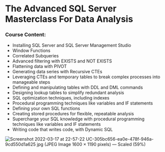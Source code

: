  # The Advanced SQL Server Masterclass For Data Analysis

### Course Content:

* Installing SQL Server and SQL Server Management Studio
* Window Functions
* Correlated Subqueries
* Advanced filtering with EXISTS and NOT EXISTS
* Flattening data with PIVOT
* Generating data series with Recursive CTEs
* Leveraging CTEs and temporary tables to break complex processes into manageable steps
* Defining and manipulating tables with DDL and DML commands
* Designing lookup tables to simplify redundant analysis
* SQL optimization techniques, including indexes
* Procedural programming techniques like variables and IF statements
* Defining your own SQL functions
* Creating stored procedures for flexible, repeatable analysis
* Supercharge your SQL knowledge with procedural programming techniques like variables and IF statements
* Writing code that writes code, with Dynamic SQL   

![Screenshot 2022-03-17 at 22-57-22 UC-305bc656-ea0e-478f-946a-9cd550d1a625 jpg (JPEG Image 1600 × 1190 pixels) — Scaled (59%)](https://user-images.githubusercontent.com/75258625/158894652-78beefbc-43c9-44f2-94d6-d1a0c4ab1116.png)

